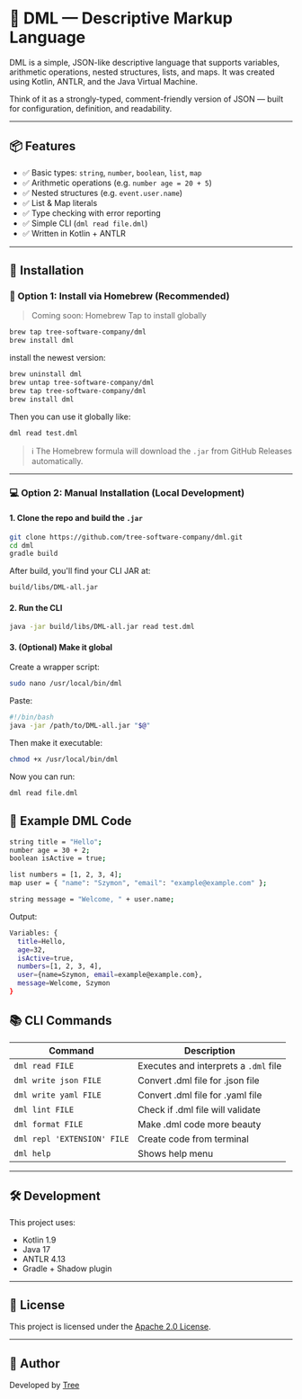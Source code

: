 # 🧩 DML — Descriptive Markup Language

DML is a simple, JSON-like descriptive language that supports variables, arithmetic operations, nested structures, lists, and maps. It was created using Kotlin, ANTLR, and the Java Virtual Machine.

Think of it as a strongly-typed, comment-friendly version of JSON — built for configuration, definition, and readability.

---

## 📦 Features

- ✅ Basic types: `string`, `number`, `boolean`, `list`, `map`
- ✅ Arithmetic operations (e.g. `number age = 20 + 5`)
- ✅ Nested structures (e.g. `event.user.name`)
- ✅ List & Map literals
- ✅ Type checking with error reporting
- ✅ Simple CLI (`dml read file.dml`)
- ✅ Written in Kotlin + ANTLR

---

## 🚀 Installation

### 🔧 Option 1: Install via Homebrew (Recommended)

> Coming soon: Homebrew Tap to install globally

```bash
brew tap tree-software-company/dml
brew install dml
```
install the newest version:
```bash
brew uninstall dml
brew untap tree-software-company/dml
brew tap tree-software-company/dml
brew install dml
```
Then you can use it globally like:

```bash
dml read test.dml
```
> ℹ️ The Homebrew formula will download the `.jar` from GitHub Releases automatically.

---

### 💻 Option 2: Manual Installation (Local Development)

#### 1. Clone the repo and build the `.jar`

```bash
git clone https://github.com/tree-software-company/dml.git
cd dml
gradle build
```
After build, you'll find your CLI JAR at:
```bash
build/libs/DML-all.jar
```
#### 2. Run the CLI
```bash
java -jar build/libs/DML-all.jar read test.dml
```
#### 3. (Optional) Make it global

Create a wrapper script:
```bash
sudo nano /usr/local/bin/dml
```
Paste:
```bash
#!/bin/bash
java -jar /path/to/DML-all.jar "$@"
```
Then make it executable:
```bash
chmod +x /usr/local/bin/dml
```
Now you can run:
```bash
dml read file.dml
```
## 📄 Example DML Code
```bash
string title = "Hello";
number age = 30 + 2;
boolean isActive = true;

list numbers = [1, 2, 3, 4];
map user = { "name": "Szymon", "email": "example@example.com" };

string message = "Welcome, " + user.name;
```
Output:
```bash
Variables: {
  title=Hello,
  age=32,
  isActive=true,
  numbers=[1, 2, 3, 4],
  user={name=Szymon, email=example@example.com},
  message=Welcome, Szymon
}
```
## 📚 CLI Commands

| Command        | Description                        |
|----------------|------------------------------------|
| `dml read FILE` | Executes and interprets a `.dml` file |
| `dml write json FILE` | Convert .dml file for .json file |
| `dml write yaml FILE` | Convert .dml file for .yaml file |
| `dml lint FILE` | Check if .dml file will validate |
| `dml format FILE` | Make .dml code more beauty |
| `dml repl 'EXTENSION' FILE` | Create code from terminal|
| `dml help` | Shows help menu |

---

## 🛠️ Development

This project uses:
- Kotlin 1.9
- Java 17
- ANTLR 4.13
- Gradle + Shadow plugin

---

## 📜 License

This project is licensed under the [Apache 2.0 License](LICENSE).

---

## 👤 Author

Developed by [Tree](https://github.com/tree-software-company)

